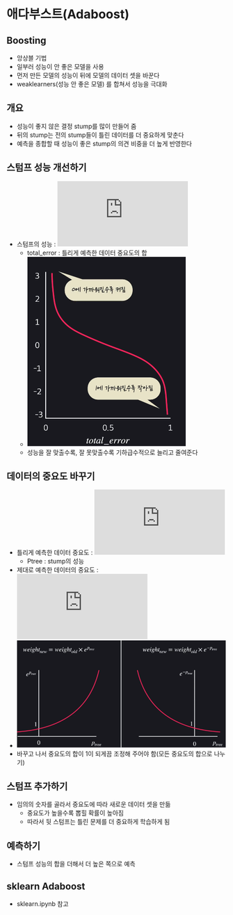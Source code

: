 # 애다부스트(Adaboost)

## Boosting

- 앙상블 기법
- 일부러 성능이 안 좋은 모델을 사용
- 먼저 만든 모델의 성능이 뒤에 모델의 데이터 셋을 바꾼다
- weaklearners(성능 안 좋은 모델) 를 합쳐서 성능을 극대화

## 개요

- 성능이 좋지 않은 결정 stump를 많이 만들어 줌
- 뒤의 stump는 전의 stump들이 틀린 데이터를 더 중요하게 맞춘다
- 예측을 종합할 때 성능이 좋은 stump의 의견 비중을 더 높게 반영한다

## 스텀프 성능 개선하기

- 스텀프의 성능 : ![exp1](https://latex.codecogs.com/gif.latex?%5Cfrac%7B1%7D%7B2%7Dlog%28%5Cfrac%7B1-total%5C_error%7D%7Btotal%5C_error%7D%29)
  - total_error : 틀리게 예측한 데이터 중요도의 합
  - ![image1](image/img1.PNG)
  - 성능을 잘 맞출수록, 잘 못맞출수록 기하급수적으로 늘리고 줄여준다

## 데이터의 중요도 바꾸기

- 틀리게 예측한 데이터 중요도 : ![exp2](https://latex.codecogs.com/gif.latex?weight_%7Bnew%7D%20%3D%20weight_%7Bold%7D*%20e%5E%7BP_%7Btree%7D%7D)
  - Ptree : stump의 성능
- 제대로 예측한 데이터의 중요도 : ![exp3](https://latex.codecogs.com/gif.latex?weight_%7Bnew%7D%20%3D%20weight_%7Bold%7D*%20e%5E%7B-P_%7Btree%7D%7D)
- ![image2](image/img2.PNG)
- 바꾸고 나서 중요도의 합이 1이 되게끔 조정해 주어야 함(모든 중요도의 합으로 나누기)

## 스텀프 추가하기

- 임의의 숫자를 골라서 중요도에 따라 새로운 데이터 셋을 만듦
  - 중요도가 높을수록 뽑힐 확률이 높아짐
  - 따라서 뒷 스텀프는 틀린 문제를 더 중요하게 학습하게 됨

## 예측하기

- 스텀프 성능의 합을 더해서 더 높은 쪽으로 예측

## sklearn Adaboost

- sklearn.ipynb 참고